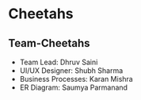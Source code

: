 # Cheetahs
## Team-Cheetahs

  -  Team Lead: Dhruv Saini
  -  UI/UX Designer: Shubh Sharma
  -  Business Processes: Karan Mishra
  -  ER Diagram: Saumya Parmanand
